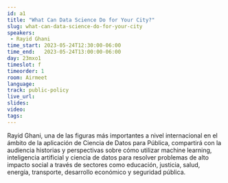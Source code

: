 ```yaml
---
id: a1
title: "What Can Data Science Do for Your City?"
slug: what-can-data-science-do-for-your-city
speakers:
 - Rayid Ghani
time_start: 2023-05-24T12:30:00-06:00
time_end:   2023-05-24T13:00:00-06:00
day: 23mxo1
timeslot: f
timeorder: 1
room: Airmeet
language: 
track: public-policy
live_url: 
slides: 
video: 
tags: 
---
```


Rayid Ghani, una de las figuras más importantes a nivel internacional en el ámbito de la aplicación de Ciencia de Datos para Pública, compartirá con la audiencia historias y perspectivas sobre cómo utilizar machine learning, inteligencia artificial y ciencia de datos para resolver problemas de alto impacto social a través de sectores como educación, justicia, salud, energía, transporte, desarrollo económico y seguridad pública.
